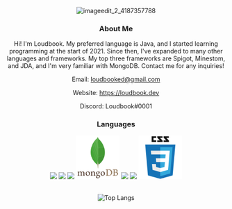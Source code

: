 <div align="center">
  
 ![imageedit_2_4187357788](https://user-images.githubusercontent.com/51384418/182053087-abebea47-67f9-40be-a8a0-8d7bfb5db6c0.png)


  ### About Me
  
  Hi! I'm Loudbook. My preferred language is Java, and I started learning programming at the start of 2021. Since then, I've expanded to many other languages and frameworks. My top three frameworks are Spigot, Minestom, and JDA, and I'm very familiar with MongoDB. Contact me for any inquiries!
  
  Email: loudbooked@gmail.com
  
  Website: https://loudbook.dev

  Discord: Loudbook#0001  
  
  
  ### Languages
  
  <img src="https://cdn.jsdelivr.net/npm/programming-languages-logos/src/java/java.png" height="100">  
  <img src="https://cdn.jsdelivr.net/npm/programming-languages-logos/src/kotlin/kotlin.png" height="100">
  <img src="https://cdn.jsdelivr.net/npm/programming-languages-logos/src/python/python.png" height="100">
  <img src="https://github.com/devicons/devicon/blob/master/icons/mongodb/mongodb-original-wordmark.svg" height="100">
  <img src="https://cdn.jsdelivr.net/npm/programming-languages-logos/src/javascript/javascript.png" height="100">
  <img src="https://cdn.jsdelivr.net/npm/programming-languages-logos/src/html/html.png" height="100">
  <img src="https://github.com/devicons/devicon/blob/master/icons/css3/css3-original-wordmark.svg" height="100"><br> 
 
  <br>
  
  ![Top Langs](https://github-readme-stats.vercel.app/api/top-langs/?username=Loudbooks&langs_count=10&layout=compact&hide=mcfunction)
</div>
